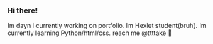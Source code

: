 ### Hi there!
Im dayn
  I currently working on portfolio. Im Hexlet student(bruh).
  Im currently learning Python/html/css.
  reach me @ttttake
  &#128139;
  
  
